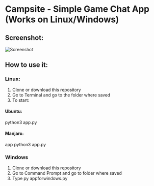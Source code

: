 # Campsite - Simple Game Chat App (Works on Linux/Windows)
## Screenshot:
![Screenshot](https://user-images.githubusercontent.com/68425397/162432394-32787426-869d-4f2a-80e3-ae337885b9b8.jpeg)
## How to use it:
### Linux:
1) Clone or download this repository
2) Go to Terminal and go to the folder where saved
3) To start:
#### Ubuntu:
python3 app.py
#### Manjaro:
app python3 app.py
### Windows
1) Clone or download this repository
2) Go to Command Prompt and go to folder where saved
4) Type py appforwindows.py
